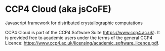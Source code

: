 # CCP4 Cloud (aka jsCoFE)

Javascript framework for distributed crystallographic computations

CCP4 Cloud is part of the CCP4 Software Suite (https://www.ccp4.ac.uk). It is provided free to academic users under the terms of the general CCP4 Licence: https://www.ccp4.ac.uk/licensing/academic_software_licence.pdf. 
